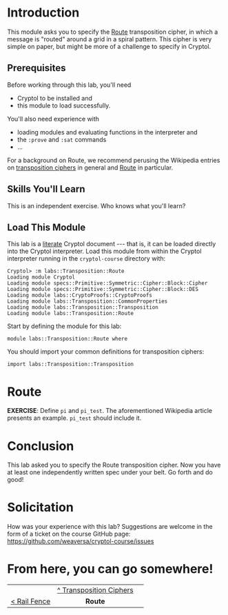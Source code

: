 # Introduction

This module asks you to specify the [Route](https://en.wikipedia.org/wiki/Transposition_cipher#Route_cipher)
transposition cipher, in which a message is "routed" around a grid in 
a spiral pattern.  This cipher is very simple on paper, but might be 
more of a challenge to specify in Cryptol.  

## Prerequisites

Before working through this lab, you'll need 
  * Cryptol to be installed and
  * this module to load successfully.

You'll also need experience with
  * loading modules and evaluating functions in the interpreter and
  * the `:prove` and `:sat` commands
  * ...

For a background on Route, we recommend perusing the Wikipedia 
entries on [transposition ciphers](https://en.wikipedia.org/wiki/Transposition_cipher) 
in general and [Route](https://en.wikipedia.org/wiki/Transposition_cipher#Route_cipher) 
in particular.

## Skills You'll Learn

This is an independent exercise.  Who knows what you'll learn?

## Load This Module

This lab is a
[literate](https://en.wikipedia.org/wiki/Literate_programming) 
Cryptol document --- that is, it can be loaded directly into the 
Cryptol interpreter. Load this module from within the Cryptol 
interpreter running in the `cryptol-course` directory with:

```Xcryptol-session
Cryptol> :m labs::Transposition::Route
Loading module Cryptol
Loading module specs::Primitive::Symmetric::Cipher::Block::Cipher
Loading module specs::Primitive::Symmetric::Cipher::Block::DES
Loading module labs::CryptoProofs::CryptoProofs
Loading module labs::Transposition::CommonProperties
Loading module labs::Transposition::Transposition
Loading module labs::Transposition::Route
```

Start by defining the module for this lab:

```cryptol
module labs::Transposition::Route where
```

You should import your common definitions for transposition ciphers:

```cryptol
import labs::Transposition::Transposition
```

# Route

**EXERCISE**: Define `pi` and `pi_test`.  The aforementioned 
Wikipedia article presents an example.  `pi_test` should include it.

# Conclusion

This lab asked you to specify the Route transposition cipher.  Now 
you have at least one independently written spec under your belt.  Go 
forth and do good!

# Solicitation

How was your experience with this lab? Suggestions are welcome in the
form of a ticket on the course GitHub page:
https://github.com/weaversa/cryptol-course/issues

# From here, you can go somewhere!

||||
|-:|:-:|-|
|| [ ^ Transposition Ciphers ](Contents.md) ||
| [ < Rail Fence ](./RailFence.md) | **Route** ||

